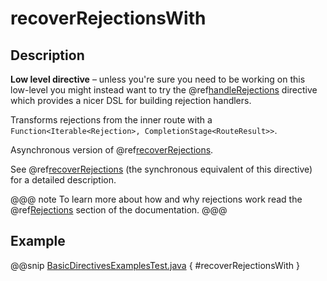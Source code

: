 <a id="recoverrejectionswith-java"></a>
# recoverRejectionsWith

## Description

**Low level directive** – unless you're sure you need to be working on this low-level you might instead
want to try the @ref[handleRejections](../execution-directives/handleRejections.md#handlerejections-java) directive which provides a nicer DSL for building rejection handlers.

Transforms rejections from the inner route with a `Function<Iterable<Rejection>, CompletionStage<RouteResult>>`.

Asynchronous version of @ref[recoverRejections](recoverRejections.md#recoverrejections-java).

See @ref[recoverRejections](recoverRejections.md#recoverrejections-java) (the synchronous equivalent of this directive) for a detailed description.

@@@ note
To learn more about how and why rejections work read the @ref[Rejections](../../rejections.md#rejections-java) section of the documentation.
@@@

## Example

@@snip [BasicDirectivesExamplesTest.java](../../../../../../../test/java/docs/http/javadsl/server/directives/BasicDirectivesExamplesTest.java) { #recoverRejectionsWith }
